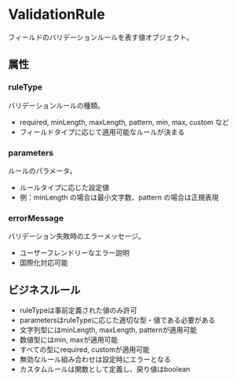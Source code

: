 # ValidationRule

フィールドのバリデーションルールを表す値オブジェクト。

## 属性

### ruleType

バリデーションルールの種類。

- required, minLength, maxLength, pattern, min, max, custom など
- フィールドタイプに応じて適用可能なルールが決まる

### parameters

ルールのパラメータ。

- ルールタイプに応じた設定値
- 例：minLength の場合は最小文字数、pattern の場合は正規表現

### errorMessage

バリデーション失敗時のエラーメッセージ。

- ユーザーフレンドリーなエラー説明
- 国際化対応可能

## ビジネスルール

- ruleTypeは事前定義された値のみ許可
- parametersはruleTypeに応じた適切な型・値である必要がある
- 文字列型にはminLength, maxLength, patternが適用可能
- 数値型にはmin, maxが適用可能
- すべての型にrequired, customが適用可能
- 無効なルール組み合わせは設定時にエラーとなる
- カスタムルールは関数として定義し、戻り値はboolean